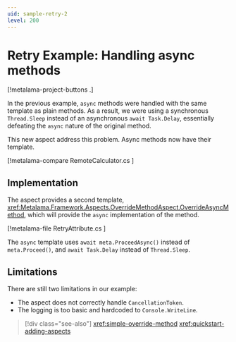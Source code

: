 ```yaml
---
uid: sample-retry-2
level: 200
---
```


# Retry Example: Handling async methods

[!metalama-project-buttons .]

In the previous example, `async` methods were handled with the same template as plain methods. As a result, we were using a synchronous `Thread.Sleep` instead of an asynchronous `await Task.Delay`, essentially defeating the `async` nature of the original method.

This new aspect address this problem. Async methods now have their template.

[!metalama-compare RemoteCalculator.cs ]



## Implementation

The aspect provides a second template, <xref:Metalama.Framework.Aspects.OverrideMethodAspect.OverrideAsyncMethod>, which will provide the `async` implementation of the method.

[!metalama-file RetryAttribute.cs ]

The `async` template uses `await meta.ProceedAsync()` instead of `meta.Proceed()`, and `await Task.Delay` instead of `Thread.Sleep`.


## Limitations

There are still two limitations in our example:

* The aspect does not correctly handle `CancellationToken`.
* The logging is too basic and hardcoded to `Console.WriteLine`.


> [!div class="see-also"]
> <xref:simple-override-method>
> <xref:quickstart-adding-aspects>
  

  
